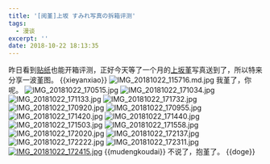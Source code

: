 ```yaml
---
title: '[阅堇]上坂 すみれ写真の拆箱评测'
tags:
  - 漫谈
excerpt: ''
date: 2018-10-22 18:13:35
---
```


昨日看到[贴纸](https://www.cokemine.com/stickermule-1.html "贴纸")也能开箱评测，正好今天等了一个月的[上坂堇](https://zh.moegirl.org/zh-hans/%E4%B8%8A%E5%9D%82%E5%A0%87 "上坂堇")写真送到了，所以特来分享一波堇图。 {{xieyanxiao}} ![IMG_20181022_115716.md.jpg](https://img.imjad.cn/images/2018/10/22/IMG_20181022_115716.md.jpg) 我堇了，你呢。 ![IMG_20181022_170515.jpg](https://i.loli.net/2018/10/22/5bcd9da55ca11.jpg) ![IMG_20181022_171034.jpg](https://img.imjad.cn/images/2018/10/22/IMG_20181022_171034.jpg) ![IMG_20181022_171133.jpg](https://img.imjad.cn/images/2018/10/22/IMG_20181022_171133.jpg) ![IMG_20181022_171732.jpg](https://i.loli.net/2018/10/22/5bcd9eefea0b0.jpg) ![IMG_20181022_170920.jpg](https://i.loli.net/2018/10/22/5bcd9fab51518.jpg) ![IMG_20181022_170955.jpg](https://img.imjad.cn/images/2018/10/22/IMG_20181022_170955.jpg) ![IMG_20181022_171420.jpg](https://img.imjad.cn/images/2018/10/22/IMG_20181022_171420.jpg) ![IMG_20181022_171440.jpg](https://img.imjad.cn/images/2018/10/22/IMG_20181022_171440.jpg) ![IMG_20181022_171503.jpg](https://img.imjad.cn/images/2018/10/22/IMG_20181022_171503.jpg) ![IMG_20181022_171558.jpg](https://img.imjad.cn/images/2018/10/22/IMG_20181022_171558.jpg) ![IMG_20181022_172020.jpg](https://img.imjad.cn/images/2018/10/22/IMG_20181022_172020.jpg) ![IMG_20181022_172137.jpg](https://i.loli.net/2018/10/22/5bcda094b9aa9.jpg) ![IMG_20181022_172222.jpg](https://img.imjad.cn/images/2018/10/22/IMG_20181022_172222.jpg) ![IMG_20181022_172311.jpg](https://img.imjad.cn/images/2018/10/22/IMG_20181022_172311.jpg) [![IMG_20181022_172415.jpg](https://i.loli.net/2018/10/22/5bcda15781ea4.jpg)](https://i.loli.net/2018/10/22/5bcda15781ea4.jpg) {{mudengkoudai}} 不说了，抱堇了。 {{doge}}